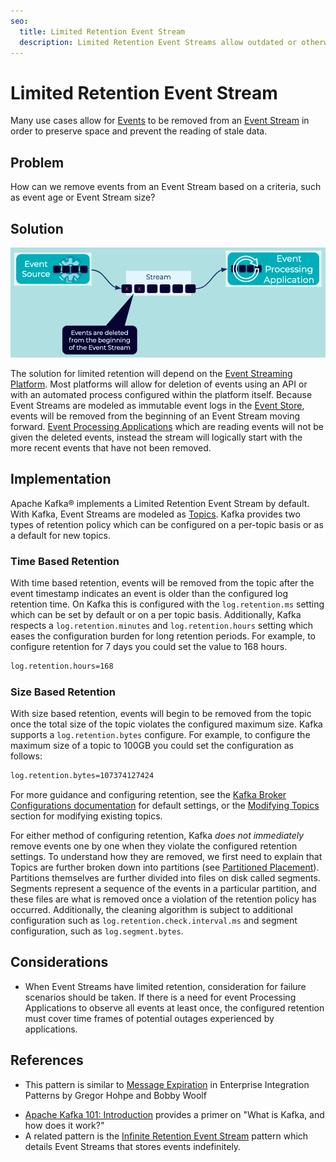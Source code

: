 ```yaml
---
seo:
  title: Limited Retention Event Stream
  description: Limited Retention Event Streams allow outdated or otherwise undesired events to be removed from an Event Stream.
---
```


# Limited Retention Event Stream
Many use cases allow for [Events](../event/event.md) to be removed from an [Event Stream](../event-stream/event-stream.md) in order to preserve space and prevent the reading of stale data.

## Problem
How can we remove events from an Event Stream based on a criteria, such as event age or Event Stream size?

## Solution
![limited-retention-event-stream](../img/limited-retention-event-stream.png)

The solution for limited retention will depend on the [Event Streaming Platform](../event-stream/event-streaming-platform.md). Most platforms will allow for deletion of events using an API or with an automated process configured within the platform itself. Because Event Streams are modeled as immutable event logs in the [Event Store](../event-storage/event-store.md), events will be removed from the beginning of an Event Stream moving forward. [Event Processing Applications](../event-processing/event-processing-application.md) which are reading events will not be given the deleted events, instead the stream will logically start with the more recent events that have not been removed.

## Implementation
Apache Kafka® implements a Limited Retention Event Stream by default. With Kafka, Event Streams are modeled as [Topics](https://docs.confluent.io/platform/current/kafka/introduction.html#main-concepts-and-terminology). Kafka provides two types of retention policy which can be configured on a per-topic basis or as a default for new topics.

### Time Based Retention
With time based retention, events will be removed from the topic after the event timestamp indicates an event is older than the configured log retention time. On Kafka this is configured with the `log.retention.ms` setting which can be set by default or on a per topic basis. Additionally, Kafka respects a `log.retention.minutes` and `log.retention.hours` setting which eases the configuration burden for long retention periods. For example, to configure retention for 7 days you could set the value to 168 hours.

```bash
log.retention.hours=168
```

### Size Based Retention
With size based retention, events will begin to be removed from the topic once the total size of the topic violates the configured maximum size. Kafka supports a `log.retention.bytes` configure. For example, to configure the maximum size of a topic to 100GB you could set the configuration as follows: 
 
```bash
log.retention.bytes=107374127424
```

For more guidance and configuring retention, see the [Kafka Broker Configurations documentation](https://docs.confluent.io/platform/current/installation/configuration/broker-configs.html) for default settings, or the [Modifying Topics](https://docs.confluent.io/platform/current/kafka/post-deployment.html#modifying-topics) section for modifying existing topics.

For either method of configuring retention, Kafka _does not immediately_ remove events one by one when they violate the configured retention settings. To understand how they are removed, we first need to explain that Topics are further broken down into partitions (see [Partitioned Placement](../event-stream/partitioned-placement.md)). Partitions themselves are further divided into files on disk called segments. Segments represent a sequence of the events in a particular partition, and these files are what is removed once a violation of the retention policy has occurred. Additionally, the cleaning algorithm is subject to additional configuration such as `log.retention.check.interval.ms` and segment configuration, such as `log.segment.bytes`. 


## Considerations
* When Event Streams have limited retention, consideration for failure scenarios should be taken. If there is a need for event Processing Applications to observe all events at least once, the configured retention must cover time frames of potential outages experienced by applications.

## References
* This pattern is similar to [Message Expiration](https://www.enterpriseintegrationpatterns.com/patterns/messaging/MessageExpiration.html) in Enterprise Integration Patterns by Gregor Hohpe and Bobby Woolf
<!-- TODO: the following link needs to be to the new DCI 101 course-->
* [Apache Kafka 101: Introduction](https://www.youtube.com/watch?v=qu96DFXtbG4) provides a primer on "What is Kafka, and how does it work?"
* A related pattern is the [Infinite Retention Event Stream](infinite-retention-event-stream.md) pattern which details Event Streams that stores events indefinitely.
